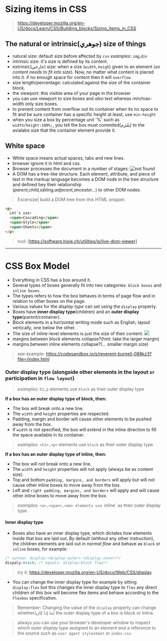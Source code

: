 # Sizing items in CSS
> https://developer.mozilla.org/en-US/docs/Learn/CSS/Building_blocks/Sizing_items_in_CSS

## The natural or intrinsic(جوهري) size of things
- natural size: default size before affected by `css` _examples: `img`,`div`_
- intrinsic size: it's size is defined by its content.
- extrinsic(خارجي) size: when a size (`width,heigh`) given to an element (_so content needs to fit into size_). Now, no matter what content is placed into it. if no enough space for content then it will `overflow`
- size length/percentage: calculated against the size of the container block.
- the viewport: this visible area of your page in the browser
- you can use viewport to size boxes and *also* text whereas min/max-width only size boxes.
- to prevent content from overflow out its container when its no space to fit and be sure container has a specific height at least, use `min-height`
- when you size a box by percentage unit '%' such as `width/height:100%;`, you tell the box must commited(يلتزم) to the avialabe size that the container element provide it.

## White space
- White space means actual spaces, tabs and new lines.
- browser ignore it in html and css.
- Browser processes the document in a number of stages:
![not found](https://developer.mozilla.org/en-US/docs/Learn/CSS/First_steps/How_CSS_works/rendering.svg)
- A DOM has a tree-like structure. Each element, attribute, and piece of text in the markup language becomes a DOM node in the tree structure and defined bey their relationship (_parent,child,sibling,adjacent,ancestor..._) to other DOM nodes.
> Excersize| build a DOM tree from this HTML snippet:
```html
<p>
  Let's use:
  <span>Cascading</span>
  <span>Style</span>
  <span>Sheets</span>
</p>
```
> tool: [https://software.hixie.ch/utilities/js/live-dom-viewer]
---
# CSS Box Model

- Everything in CSS has a box around it.
- Several types of boxes generally fit into two categories: `block boxes` and `inline boxes`.
- The types refers to how the box behaves in terms of page flow and in relation to other boxes on the page.
- Various values for the _display type_ can set using the `display` property.
- Boxes have **inner display type**(children) and an **outer display type**(parent/container).
- Block elements in a horizontal writing mode such as English, layout vertically, one below the other.
- The size of inline-level elements is just the size of their content.
![](https://developer.mozilla.org/en-US/docs/Web/CSS/CSS_Flow_Layout/Block_and_Inline_Layout_in_Normal_Flow/mdn-horizontal.png)
- margins between block elements collapse?(hint: take the larger margin)
- margins between inline elements collapse?(... smaller margin size)

> see example: https://codesandbox.io/s/reverent-burnell-088kz3?file=/index.html

### Outer display type (alongside other elements in the layout `or` participation in `flow layout`)
> _examples:_ `h1,p` elements use `block` as their outer display type

**If a box has an outer display type of block, then:**
+ The box will break onto a new line.
+ The `width` and `height` properties are respected.
+ Padding, margin and border will cause other elements to be pushed away from the box.
+ If `width` is not specified, the box will extend in the inline direction to fill the space available in its container. 
> _examples:_ `<h1>,<p>` elements use `block` as their outer display type

**If a box has an outer display type of inline, then:**
- The box will not break onto a new line.
- The `width` and `height` properties will not apply (always be as content size).
- Top and bottom `padding, margins, and borders` will apply but will not cause other inline boxes to move away from the box.
- Left and `right padding, margins, and borders` will apply and will cause other inline boxes to move away from the box.
> _examples:_  `<a>,<span>,<em> elements use `inline` as their outer display type.

#### Inner display type

- Boxes also have an inner display type, which dictates how elements inside that box are laid out. By default (without any other instruction), the children elements are laid out in _normal flow_ and behave as `block` or `inline` boxes, for example:

```css
/* syntax: display:<display-outer> <display-inner>*/
dispaly:block; /* equals: display:block flow*/
```
> try it: https://developer.mozilla.org/en-US/docs/Web/CSS/display

- You can change the inner display type for example by sitting `display:flex` but this changes the inner display type to `flex` any direct children of this box will become flex items and behave according to the `Flexbox` specification.

> Remember: Changing the value of the `display` property can change whether(ما إذا كان) the outer display type of a box is block or inline.

> always you can use your browser's developer window to inspect which _outer display type_ assigned to an element and a reference to the source such as `user agent stylesheet` or `index.css`


